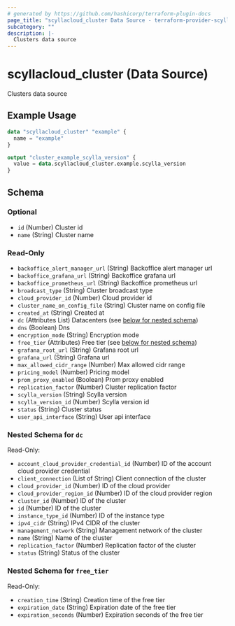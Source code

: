 ```yaml
---
# generated by https://github.com/hashicorp/terraform-plugin-docs
page_title: "scyllacloud_cluster Data Source - terraform-provider-scyllacloud"
subcategory: ""
description: |-
  Clusters data source
---
```


# scyllacloud_cluster (Data Source)

Clusters data source

## Example Usage

```terraform
data "scyllacloud_cluster" "example" {
  name = "example"
}

output "cluster_example_scylla_version" {
  value = data.scyllacloud_cluster.example.scylla_version
}
```

<!-- schema generated by tfplugindocs -->
## Schema

### Optional

- `id` (Number) Cluster id
- `name` (String) Cluster name

### Read-Only

- `backoffice_alert_manager_url` (String) Backoffice alert manager url
- `backoffice_grafana_url` (String) Backoffice grafana url
- `backoffice_prometheus_url` (String) Backoffice prometheus url
- `broadcast_type` (String) Cluster broadcast type
- `cloud_provider_id` (Number) Cloud provider id
- `cluster_name_on_config_file` (String) Cluster name on config file
- `created_at` (String) Created at
- `dc` (Attributes List) Datacenters (see [below for nested schema](#nestedatt--dc))
- `dns` (Boolean) Dns
- `encryption_mode` (String) Encryption mode
- `free_tier` (Attributes) Free tier (see [below for nested schema](#nestedatt--free_tier))
- `grafana_root_url` (String) Grafana root url
- `grafana_url` (String) Grafana url
- `max_allowed_cidr_range` (Number) Max allowed cidr range
- `pricing_model` (Number) Pricing model
- `prom_proxy_enabled` (Boolean) Prom proxy enabled
- `replication_factor` (Number) Cluster replication factor
- `scylla_version` (String) Scylla version
- `scylla_version_id` (Number) Scylla version id
- `status` (String) Cluster status
- `user_api_interface` (String) User api interface

<a id="nestedatt--dc"></a>
### Nested Schema for `dc`

Read-Only:

- `account_cloud_provider_credential_id` (Number) ID of the account cloud provider credential
- `client_connection` (List of String) Client connection of the cluster
- `cloud_provider_id` (Number) ID of the cloud provider
- `cloud_provider_region_id` (Number) ID of the cloud provider region
- `cluster_id` (Number) ID of the cluster
- `id` (Number) ID of the cluster
- `instance_type_id` (Number) ID of the instance type
- `ipv4_cidr` (String) IPv4 CIDR of the cluster
- `management_network` (String) Management network of the cluster
- `name` (String) Name of the cluster
- `replication_factor` (Number) Replication factor of the cluster
- `status` (String) Status of the cluster


<a id="nestedatt--free_tier"></a>
### Nested Schema for `free_tier`

Read-Only:

- `creation_time` (String) Creation time of the free tier
- `expiration_date` (String) Expiration date of the free tier
- `expiration_seconds` (Number) Expiration seconds of the free tier


